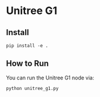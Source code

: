 # Unitree G1

## Install
```
pip install -e . 

```
## How to Run
You can run the Unitree G1 node via:
```
python unitree_g1.py
```
